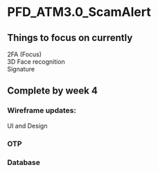 # PFD_ATM3.0_ScamAlert

## Things to focus on currently
2FA (Focus)<br/>
3D Face recognition <br/>
Signature

## Complete by week 4
### Wireframe updates:
UI and Design
### OTP
### Database

